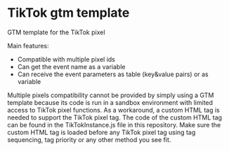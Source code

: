 # TikTok gtm template
 GTM template for the TikTok pixel


 Main features:

 * Compatible with multiple pixel ids
 * Can get the event name as a variable
 * Can receive the event parameters as table (key&value pairs) or as variable
 

 Multiple pixels compatibility cannot be provided by simply using a GTM template because its code is run in a sandbox environment with limited access to TikTok pixel functions.
 As a workaround, a custom HTML tag is needed to support the TikTok pixel tag. The code of the custom HTML tag can be found in the TikTokInstance.js file in this repository. Make sure the custom HTML tag is loaded before any TikTok pixel tag using tag sequencing, tag priority or any other method you see fit.



